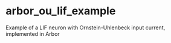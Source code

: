 # arbor_ou_lif_example
Example of a LIF neuron with Ornstein-Uhlenbeck input current, implemented in Arbor
